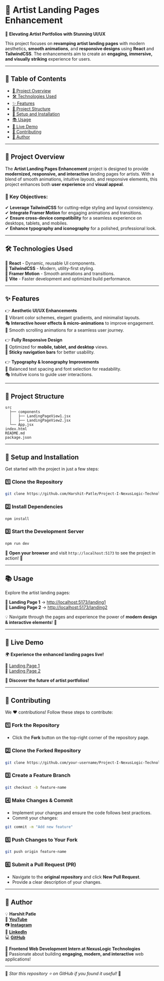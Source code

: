 # 🎨 Artist Landing Pages Enhancement

🚀 **Elevating Artist Portfolios with Stunning UI/UX**

This project focuses on **revamping artist landing pages** with modern aesthetics, **smooth animations**, and **responsive designs** using **React** and **TailwindCSS**. The enhancements aim to create an **engaging, immersive, and visually striking** experience for users.

---

## 📌 Table of Contents
- [🌟 Project Overview](#-project-overview)
- [🛠️ Technologies Used](#🛠%ef%b8%8f-technologies-used)
- [✨ Features](#-features)
- [📂 Project Structure](#-project-structure)
- [🚀 Setup and Installation](#-setup-and-installation)
- [📚 Usage](#-usage)
- [🔗 Live Demo](#-live-demo)
- [🤝 Contributing](#-contributing)
- [👤 Author](#-author)

---

## 🌟 Project Overview

The **Artist Landing Pages Enhancement** project is designed to provide **modernized, responsive, and interactive** landing pages for artists. With a blend of smooth animations, intuitive layouts, and responsive elements, this project enhances both **user experience** and **visual appeal**.

### 🎯 Key Objectives:
✔ **Leverage TailwindCSS** for cutting-edge styling and layout consistency.  
✔ **Integrate Framer Motion** for engaging animations and transitions.  
✔ **Ensure cross-device compatibility** for a seamless experience on desktops, tablets, and mobiles.  
✔ **Enhance typography and iconography** for a polished, professional look.  

---

## 🛠️ Technologies Used

🔹 **React** - Dynamic, reusable UI components.  
🔹 **TailwindCSS** - Modern, utility-first styling.  
🔹 **Framer Motion** - Smooth animations and transitions.  
🔹 **Vite** - Faster development and optimized build performance.  

---

## ✨ Features

👉 **Aesthetic UI/UX Enhancements**  
🎨 Vibrant color schemes, elegant gradients, and minimalist layouts.  
🎭 **Interactive hover effects & micro-animations** to improve engagement.  
📜 Smooth scrolling animations for a seamless user journey.  

👉 **Fully Responsive Design**  
📱 Optimized for **mobile, tablet, and desktop** views.  
📌 **Sticky navigation bars** for better usability.  

👉 **Typography & Iconography Improvements**  
💟 Balanced text spacing and font selection for readability.  
🎭 Intuitive icons to guide user interactions.  

---

## 📂 Project Structure

```
src
  ├── components
  │   ├── LandingPageView1.jsx
  │   ├── LandingPageView2.jsx
  └── App.jsx
index.html
README.md
package.json
```

---

## 🚀 Setup and Installation

Get started with the project in just a few steps:

### 1️⃣ Clone the Repository
```bash
git clone https://github.com/Harshit-Patle/Project-I-NexusLogic-Technologies.git
```

### 2️⃣ Install Dependencies
```bash
npm install
```

### 3️⃣ Start the Development Server
```bash
npm run dev
```

🔹 **Open your browser** and visit `http://localhost:5173` to see the project in action! 🚀

---

## 📚 Usage

Explore the artist landing pages:

🔹 **Landing Page 1** → [http://localhost:5173/landing1](http://localhost:5173/landing1)  
🔹 **Landing Page 2** → [http://localhost:5173/landing2](http://localhost:5173/landing2)  

💡 Navigate through the pages and experience the power of **modern design & interactive elements**! 🎨

---

## 🔗 Live Demo

🌍 **Experience the enhanced landing pages live!**

🔹 [Landing Page 1](https://project-i-nexuslogic-technologies.vercel.app/landing1)  
🔹 [Landing Page 2](https://project-i-nexuslogic-technologies.vercel.app/landing2)  

🚀 **Discover the future of artist portfolios!**

---

## 🤝 Contributing

We ❤️ contributions! Follow these steps to contribute:

### 1️⃣ Fork the Repository
- Click the **Fork** button on the top-right corner of the repository page.

### 2️⃣ Clone the Forked Repository
```bash
git clone https://github.com/your-username/Project-I-NexusLogic-Technologies.git
```

### 3️⃣ Create a Feature Branch
```bash
git checkout -b feature-name
```

### 4️⃣ Make Changes & Commit
- Implement your changes and ensure the code follows best practices.
- Commit your changes:
```bash
git commit -m "Add new feature"
```

### 5️⃣ Push Changes to Your Fork
```bash
git push origin feature-name
```

### 6️⃣ Submit a Pull Request (PR)
- Navigate to the **original repository** and click **New Pull Request**.
- Provide a clear description of your changes.

---

## 👤 Author

💡 **Harshit Patle**  
🔹 **[YouTube](https://www.youtube.com/@coding_version)**  
📷 **[Instagram](https://www.instagram.com/coding_version)**  
🌚 **[LinkedIn](https://www.linkedin.com/in/harshit-patle)**  
💻 **[GitHub](https://github.com/Harshit-Patle)**  

🎨 **Frontend Web Development Intern at NexusLogic Technologies**  
🚀 Passionate about building **engaging, modern, and interactive** web applications!  

---

💙 *Star this repository ⭐ on GitHub if you found it useful!* 🎨

